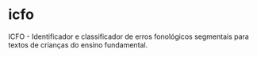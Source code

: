 # icfo
ICFO - Identificador e classificador de erros fonológicos segmentais para textos de crianças do ensino fundamental.
